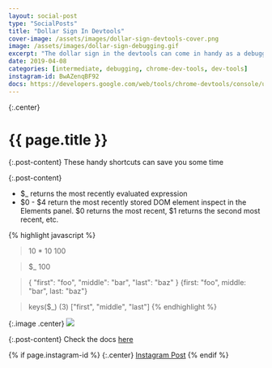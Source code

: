 ```yaml
---
layout: social-post
type: "SocialPosts"
title: "Dollar Sign In Devtools"
cover-image: /assets/images/dollar-sign-devtools-cover.png
image: /assets/images/dollar-sign-debugging.gif
excerpt: "The dollar sign in the devtools can come in handy as a debugging tool."
date: 2019-04-08
categories: [intermediate, debugging, chrome-dev-tools, dev-tools]
instagram-id: BwAZenqBF92
docs: https://developers.google.com/web/tools/chrome-devtools/console/utilities
---
```

{:.center}
# {{ page.title }}

{:.post-content}
These handy shortcuts can save you some time

{:.post-content}

* &#36;&#95; returns the most recently evaluated expression
* &#36;0 - &#36;4 return the most recently stored DOM element inspect in the Elements panel. &#36;0 returns the most recent, &#36;1 returns the second most recent, etc.

{% highlight javascript %}
> 10 * 10
100

> $_
100

> { "first": "foo", "middle": "bar", "last": "baz" }
{first: "foo", middle: "bar", last: "baz"}

> keys($_)
(3) ["first", "middle", "last"]
{% endhighlight %}

{:.image .center}
![]({{page.image}})


{:.post-content}
Check the docs <a href="{{page.docs}}" target="_blank">here</a>

{% if page.instagram-id %}
{:.center}
<a class="insta-link" href="https://www.instagram.com/p/{{page.instagram-id}}" target="_blank">Instagram Post</a>
{% endif %}

